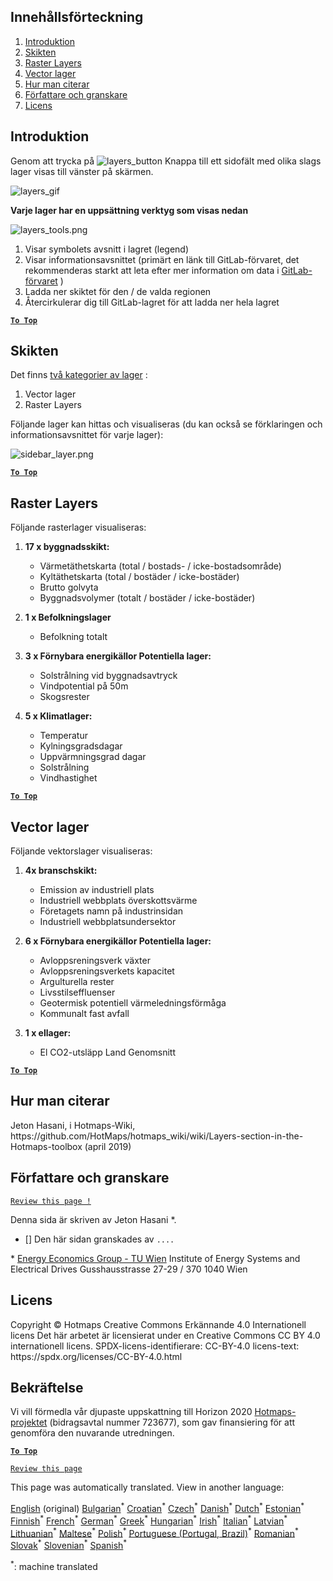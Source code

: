<h2> Innehållsförteckning </h2><ol><li> <a href="#Introduction">Introduktion</a> </li><li> <a href="#Layers">Skikten</a> </li><li> <a href="#Raster-Layers">Raster Layers</a> </li><li> <a href="#Vector-Layers">Vector lager</a> </li><li> <a href="#How-to-cite">Hur man citerar</a> </li><li> <a href="#Authors-and-reviewers">Författare och granskare</a> </li><li> <a href="#License">Licens</a> </li></ol><h2> Introduktion </h2><p> Genom att trycka på <img alt="layers_button" src="https://github.com/HotMaps/hotmaps_wiki/blob/master/Images/general_tool_functionalities_and_structure/layers_button.PNG"/> Knappa till ett sidofält med olika slags lager visas till vänster på skärmen. </p><p><img alt="layers_gif" src="https://github.com/HotMaps/hotmaps_wiki/blob/master/Images/general_tool_functionalities_and_structure/layers.gif"/></p><p> <strong>Varje lager har en uppsättning verktyg som visas nedan</strong> </p><p><img alt="layers_tools.png" src="https://github.com/HotMaps/hotmaps_wiki/blob/master/Images/general_tool_functionalities_and_structure/layers_tools.png"/></p><ol><li> Visar symbolets avsnitt i lagret (legend) </li><li> Visar informationsavsnittet (primärt en länk till GitLab-förvaret, det rekommenderas starkt att leta efter mer information om data i <a href="https://gitlab.com/hotmaps">GitLab-förvaret</a> ) </li><li> Ladda ner skiktet för den / de valda regionen </li><li> Återcirkulerar dig till GitLab-lagret för att ladda ner hela lagret </li></ol><p><ins> <code><strong><a href="#table-of-contents">To Top</a></strong></code> </ins> </p><h2> Skikten </h2><p> Det finns <a href="https://www.gislounge.com/geodatabases-explored-vector-and-raster-data">två kategorier av lager</a> : </p><ol><li> Vector lager </li><li> Raster Layers </li></ol><p> Följande lager kan hittas och visualiseras (du kan också se förklaringen och informationsavsnittet för varje lager): </p><p><img alt="sidebar_layer.png" src="https://github.com/HotMaps/hotmaps_wiki/blob/master/Images/general_tool_functionalities_and_structure/all_layers.png"/></p><p><ins> <code><strong><a href="#table-of-contents">To Top</a></strong></code> </ins> </p><h2> Raster Layers </h2><p> Följande rasterlager visualiseras: </p><ol><li><p> <strong>17 x byggnadsskikt:</strong> </p><ul><li> Värmetäthetskarta (total / bostads- / icke-bostadsområde) </li><li> Kyltäthetskarta (total / bostäder / icke-bostäder) </li><li> Brutto golvyta </li><li> Byggnadsvolymer (totalt / bostäder / icke-bostäder) </li></ul></li><li><p> <strong>1 x Befolkningslager</strong> </p><ul><li> Befolkning totalt </li></ul></li><li><p> <strong>3 x Förnybara energikällor Potentiella lager:</strong> </p><ul><li> Solstrålning vid byggnadsavtryck </li><li> Vindpotential på 50m </li><li> Skogsrester </li></ul></li><li><p> <strong>5 x Klimatlager:</strong> </p><ul><li> Temperatur </li><li> Kylningsgradsdagar </li><li> Uppvärmningsgrad dagar </li><li> Solstrålning </li><li> Vindhastighet </li></ul></li></ol><p><ins> <code><strong><a href="#table-of-contents">To Top</a></strong></code> </ins> </p><h2> Vector lager </h2><p> Följande vektorslager visualiseras: </p><ol><li><p> <strong>4x branschskikt:</strong> </p><ul><li> Emission av industriell plats </li><li> Industriell webbplats överskottsvärme </li><li> Företagets namn på industrinsidan </li><li> Industriell webbplatsundersektor </li></ul></li><li><p> <strong>6 x Förnybara energikällor Potentiella lager:</strong> </p><ul><li> Avloppsreningsverk växter </li><li> Avloppsreningsverkets kapacitet </li><li> Argulturella rester </li><li> Livsstilseffluenser </li><li> Geotermisk potentiell värmeledningsförmåga </li><li> Kommunalt fast avfall </li></ul></li><li><p> <strong>1 x ellager:</strong> </p><ul><li> El CO2-utsläpp Land Genomsnitt </li></ul></li></ol><p><ins> <code><strong><a href="#table-of-contents">To Top</a></strong></code> </ins> </p><h2> Hur man citerar </h2><p> Jeton Hasani, i Hotmaps-Wiki, https://github.com/HotMaps/hotmaps_wiki/wiki/Layers-section-in-the-Hotmaps-toolbox (april 2019) </p><h2> Författare och granskare </h2><p> <code><a href="https://github.com/HotMaps/hotmaps_wiki/wiki/Layer-Section/_edit">Review this page !</a></code> </p> <p> Denna sida är skriven av Jeton Hasani *. </p><ul><li> [] Den här sidan granskades av <code>....</code> </li></ul><p> * <a href="https://eeg.tuwien.ac.at/">Energy Economics Group - TU Wien</a> Institute of Energy Systems and Electrical Drives Gusshausstrasse 27-29 / 370 1040 Wien </p><h2> Licens </h2><p> Copyright © Hotmaps Creative Commons Erkännande 4.0 Internationell licens Det här arbetet är licensierat under en Creative Commons CC BY 4.0 internationell licens. SPDX-licens-identifierare: CC-BY-4.0 licens-text: https://spdx.org/licenses/CC-BY-4.0.html </p><h2> Bekräftelse </h2><p> Vi vill förmedla vår djupaste uppskattning till Horizon 2020 <a href="https://www.hotmaps-project.eu">Hotmaps-projektet</a> (bidragsavtal nummer 723677), som gav finansiering för att genomföra den nuvarande utredningen. </p><p><ins> <code><strong><a href="#table-of-contents">To Top</a></strong></code> </ins> </p><p> <code><a href="https://github.com/HotMaps/hotmaps_wiki/wiki/Layer-Section/_edit">Review this page</a></code> </p>

This page was automatically translated. View in another language:

[English](../en/Layers-section-in-the-Hotmaps-toolbox.md) (original) [Bulgarian](../bg/Layers-section-in-the-Hotmaps-toolbox.md)<sup>\*</sup> [Croatian](../hr/Layers-section-in-the-Hotmaps-toolbox.md)<sup>\*</sup> [Czech](../cs/Layers-section-in-the-Hotmaps-toolbox.md)<sup>\*</sup> [Danish](../da/Layers-section-in-the-Hotmaps-toolbox.md)<sup>\*</sup> [Dutch](../nl/Layers-section-in-the-Hotmaps-toolbox.md)<sup>\*</sup> [Estonian](../et/Layers-section-in-the-Hotmaps-toolbox.md)<sup>\*</sup> [Finnish](../fi/Layers-section-in-the-Hotmaps-toolbox.md)<sup>\*</sup> [French](../fr/Layers-section-in-the-Hotmaps-toolbox.md)<sup>\*</sup> [German](../de/Layers-section-in-the-Hotmaps-toolbox.md)<sup>\*</sup> [Greek](../el/Layers-section-in-the-Hotmaps-toolbox.md)<sup>\*</sup> [Hungarian](../hu/Layers-section-in-the-Hotmaps-toolbox.md)<sup>\*</sup> [Irish](../ga/Layers-section-in-the-Hotmaps-toolbox.md)<sup>\*</sup> [Italian](../it/Layers-section-in-the-Hotmaps-toolbox.md)<sup>\*</sup> [Latvian](../lv/Layers-section-in-the-Hotmaps-toolbox.md)<sup>\*</sup> [Lithuanian](../lt/Layers-section-in-the-Hotmaps-toolbox.md)<sup>\*</sup> [Maltese](../mt/Layers-section-in-the-Hotmaps-toolbox.md)<sup>\*</sup> [Polish](../pl/Layers-section-in-the-Hotmaps-toolbox.md)<sup>\*</sup> [Portuguese (Portugal, Brazil)](../pt/Layers-section-in-the-Hotmaps-toolbox.md)<sup>\*</sup> [Romanian](../ro/Layers-section-in-the-Hotmaps-toolbox.md)<sup>\*</sup> [Slovak](../sk/Layers-section-in-the-Hotmaps-toolbox.md)<sup>\*</sup> [Slovenian](../sl/Layers-section-in-the-Hotmaps-toolbox.md)<sup>\*</sup> [Spanish](../es/Layers-section-in-the-Hotmaps-toolbox.md)<sup>\*</sup>  

<sup>\*</sup>: machine translated
